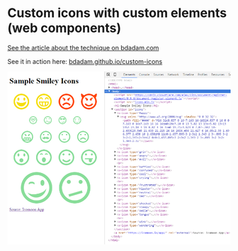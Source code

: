 # Custom icons with custom elements<br>(web components)

[See the article about the technique on bdadam.com](http://bdadam.com/blog/displaying-icons-with-custom-elements.html)

See it in action here: [bdadam.github.io/custom-icons](https://bdadam.github.io/custom-icons/)

![Sample icons](/custom-icons.png)